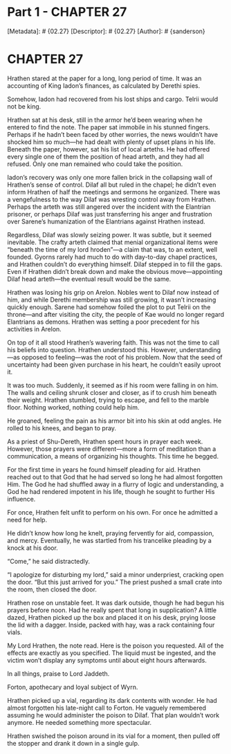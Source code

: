 # Part 1 - CHAPTER 27
[Metadata]: # {02.27}
[Descriptor]: # {02.27}
[Author]: # {sanderson}

# CHAPTER 27
Hrathen stared at the paper for a long, long period of time. It was an
accounting of King Iadon’s finances, as calculated by Derethi spies.

Somehow, Iadon had recovered from his lost ships and cargo. Telrii would not be
king.

Hrathen sat at his desk, still in the armor he’d been wearing when he entered
to find the note. The paper sat immobile in his stunned fingers. Perhaps if he
hadn’t been faced by other worries, the news wouldn’t have shocked him so
much—he had dealt with plenty of upset plans in his life. Beneath the paper,
however, sat his list of local arteths. He had offered every single one of them
the position of head arteth, and they had all refused. Only one man remained
who could take the position.

Iadon’s recovery was only one more fallen brick in the collapsing wall of
Hrathen’s sense of control. Dilaf all but ruled in the chapel; he didn’t even
inform Hrathen of half the meetings and sermons he organized. There was a
vengefulness to the way Dilaf was wresting control away from Hrathen. Perhaps
the arteth was still angered over the incident with the Elantrian prisoner, or
perhaps Dilaf was just transferring his anger and frustration over Sarene’s
humanization of the Elantrians against Hrathen instead.

Regardless, Dilaf was slowly seizing power. It was subtle, but it seemed
inevitable. The crafty arteth claimed that menial organizational items were
“beneath the time of my lord hroden”—a claim that was, to an extent, well
founded. Gyorns rarely had much to do with day-to-day chapel practices, and
Hrathen couldn’t do everything himself. Dilaf stepped in to fill the gaps. Even
if Hrathen didn’t break down and make the obvious move—appointing Dilaf head
arteth—the eventual result would be the same.

Hrathen was losing his grip on Arelon. Nobles went to Dilaf now instead of him,
and while Derethi membership was still growing, it wasn’t increasing quickly
enough. Sarene had somehow foiled the plot to put Telrii on the throne—and
after visiting the city, the people of Kae would no longer regard Elantrians as
demons. Hrathen was setting a poor precedent for his activities in Arelon.

On top of it all stood Hrathen’s wavering faith. This was not the time to call
his beliefs into question. Hrathen understood this. However, understanding—as
opposed to feeling—was the root of his problem. Now that the seed of
uncertainty had been given purchase in his heart, he couldn’t easily uproot it.

It was too much. Suddenly, it seemed as if his room were falling in on him. The
walls and ceiling shrunk closer and closer, as if to crush him beneath their
weight. Hrathen stumbled, trying to escape, and fell to the marble floor.
Nothing worked, nothing could help him.

He groaned, feeling the pain as his armor bit into his skin at odd angles. He
rolled to his knees, and began to pray.

As a priest of Shu-Dereth, Hrathen spent hours in prayer each week. However,
those prayers were different—more a form of meditation than a communication, a
means of organizing his thoughts. This time he begged.

For the first time in years he found himself pleading for aid. Hrathen reached
out to that God that he had served so long he had almost forgotten Him. The God
he had shuffled away in a flurry of logic and understanding, a God he had
rendered impotent in his life, though he sought to further His influence.

For once, Hrathen felt unfit to perform on his own. For once he admitted a need
for help.

He didn’t know how long he knelt, praying fervently for aid, compassion, and
mercy. Eventually, he was startled from his trancelike pleading by a knock at
his door.

“Come,” he said distractedly.

“I apologize for disturbing my lord,” said a minor underpriest, cracking open
the door. “But this just arrived for you.” The priest pushed a small crate into
the room, then closed the door.

Hrathen rose on unstable feet. It was dark outside, though he had begun his
prayers before noon. Had he really spent that long in supplication? A little
dazed, Hrathen picked up the box and placed it on his desk, prying loose the
lid with a dagger. Inside, packed with hay, was a rack containing four vials.

My Lord Hrathen, the note read. Here is the poison you requested. All of the
effects are exactly as you specified. The liquid must be ingested, and the
victim won’t display any symptoms until about eight hours afterwards.

In all things, praise to Lord Jaddeth.

Forton, apothecary and loyal subject of Wyrn.

Hrathen picked up a vial, regarding its dark contents with wonder. He had
almost forgotten his late-night call to Forton. He vaguely remembered assuming
he would administer the poison to Dilaf. That plan wouldn’t work anymore. He
needed something more spectacular.

Hrathen swished the poison around in its vial for a moment, then pulled off the
stopper and drank it down in a single gulp.

